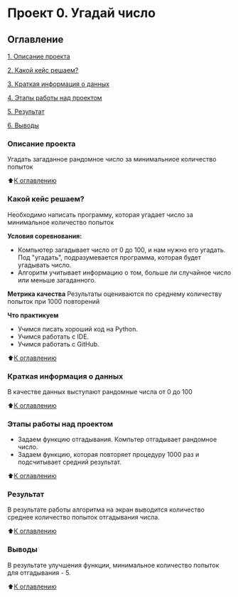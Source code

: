 # Проект 0. Угадай число

## Оглавление
[1. Описание проекта](README.md#Описание-проекта)

[2. Какой кейс решаем?](README.md#Какой-кейс-решаем?)

[3. Краткая информация о данных](README.md#Краткая-информация-о-данных)

[4. Этапы работы над проектом](README.md#Этапы-работы-над-проектом)

[5. Результат](README.md#Результат)

[6. Выводы](README.md#Выводы)

### Описание проекта
Угадать загаданное рандомное число за минимальниое количество попыток

:arrow_up:[К оглавлению](README.md#Оглавление)

### Какой кейс решаем?
Необходимо написать программу, которая угадает число за минимальное количество попыток

**Условия соревнования:**
- Компьютер загадывает число от 0 до 100, и нам нужно его угадать. Под "угадать", подразумевается программа, которая будет угадывать число.
- Алгоритм учитывает информацию о том, больше ли случайное число или меньше загаданного.

**Метрика качества**
Результаты оцениваются по среднему количеству попыток при 1000 повторений

**Что практикуем**
- Учимся писать хороший код на Python.
- Учимся работать с IDE.
- Учимся работать с GitHub.

:arrow_up:[К оглавлению](README.md#Оглавление)

### Краткая информация о данных
В качестве данных выступают рандомные числа от 0 до 100

:arrow_up:[К оглавлению](README.md#Оглавление)

### Этапы работы над проектом
- Задаем функцию отгадывания. Компьтер отгадывает рандомное число.
- Задаем функцию, которая повторяет процедуру 1000 раз и подсчитывает средний результат.

:arrow_up:[К оглавлению](README.md#Оглавление)

### Результат
В результате работы алгоритма на экран выводится количество среднее количество попыток отгадывания числа.

:arrow_up:[К оглавлению](README.md#Оглавление)

### Выводы

В результате улучшения функции, минимальное количество попыток для отгадывания - 5.

:arrow_up:[К оглавлению](README.md#Оглавление)
